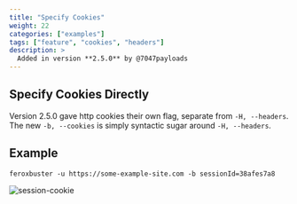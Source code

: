 ```yaml
---
title: "Specify Cookies"
weight: 22
categories: ["examples"]
tags: ["feature", "cookies", "headers"]
description: >
  Added in version **2.5.0** by @7047payloads
---
```


## Specify Cookies Directly

Version 2.5.0 gave http cookies their own flag, separate from `-H, --headers`. The new `-b, --cookies` is simply
syntactic sugar around `-H, --headers`.

## Example

```
feroxbuster -u https://some-example-site.com -b sessionId=38afes7a8
```

![session-cookie](../session-cookie.png)